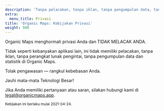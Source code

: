 ```yaml
---
description: 'Tanpa pelacakan, tanpa iklan, tanpa pengumpulan data, tanpa pengumpulan statistik, tanpa perangkat lunak pengintai'
extra:
  menu_title: Privasi
title: 'Organic Maps: Kebijakan Privasi'
weight: 900
---
```


Organic Maps menghormati privasi Anda dan TIDAK MELACAK ANDA.

Tidak seperti kebanyakan aplikasi lain, ini tidak memiliki pelacakan, tanpa
iklan, tanpa perangkat lunak pengintai, tanpa pengumpulan data dan statistik
di Organic Maps.

Tolak pengawasan — rangkul kebebasan Anda.

Jauhi mata-mata Teknologi Besar!

Jika Anda memiliki pertanyaan atau saran, silakan hubungi kami di
[legal@organicmaps.app](mailto:legal@organicmaps.app).

<sub>Kebijakan ini berlaku mulai 2021-04-24.</sub>
